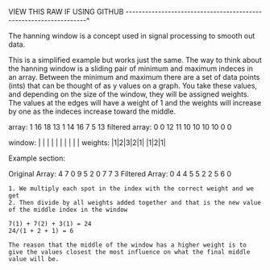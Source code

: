 VIEW THIS RAW IF USING GITHUB ------------------------------------------------------------------^

The hanning window is a concept used in signal processing to smooth out data.

This is a simplified example but works just the same.  The way to think about the hanning window is a sliding pair of minimum and maximum
indeces in an array.  Between the minimum and maximum there are a set of data points (ints) that can be thought of as y values on a graph.
You take these values, and depending on the size of the window, they will be assigned weights.  The values at the edges will have a weight
of 1 and the weights will increase by one as the indeces increase toward the middle.

array:          1 16 18 13 1 14 16 7 5 13
filtered array: 0 0 12 11 10 10 10 10 0 0

window:   | | | | | |           | | | |
weights:  |1|2|3|2|1|           |1|2|1|

Example section:

Original Array: 
4 7 0 9 5 2 0 7 7 3 
Filtered Array: 
0 4 4 5 5 2 2 5 6 0 
    
    1. We multiply each spot in the index with the correct weight and we get  
    2. Then divide by all weights added together and that is the new value of the middle index in the window
    
    7(1) + 7(2) + 3(1) = 24
    24/(1 + 2 + 1) = 6
    
    The reason that the middle of the window has a higher weight is to give the values closest the most influence on what the final middle     value will be.
    

